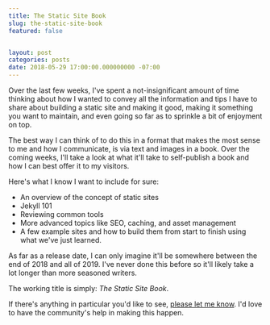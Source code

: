 ```yaml
---
title: The Static Site Book
slug: the-static-site-book
featured: false


layout: post
categories: posts
date: 2018-05-29 17:00:00.000000000 -07:00
---
```


Over the last few weeks, I've spent a not-insignificant amount of time thinking about how I wanted to convey all the information and tips I have to share about building a static site and making it good, making it something you want to maintain, and even going so far as to sprinkle a bit of enjoyment on top.

The best way I can think of to do this in a format that makes the most sense to me and how I communicate, is via text and images in a book. Over the coming weeks, I'll take a look at what it'll take to self-publish a book and how I can best offer it to my visitors.

Here's what I know I want to include for sure:

- An overview of the concept of static sites
- Jekyll 101
- Reviewing common tools
- More advanced topics like SEO, caching, and asset management
- A few example sites and how to build them from start to finish using what we've just learned.

As far as a release date, I can only imagine it'll be somewhere between the end of 2018 and all of 2019. I've never done this before so it'll likely take a lot longer than more seasoned writers.

The working title is simply: _The Static Site Book_.

If there's anything in particular you'd like to see, [please let me know](/contact/). I'd love to have the community's help in making this happen.

